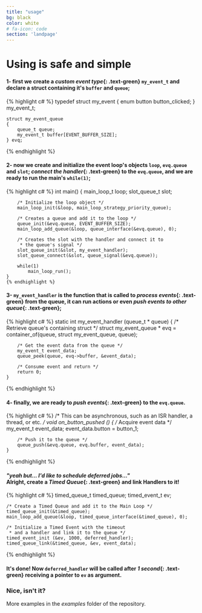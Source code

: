 ```yaml
---
title: "usage"
bg: black
color: white
# fa-icon: code
section: 'landpage'
---
```


# Using is safe and simple

#### **1-** first we create a *custom event type*{: .text-green} `my_event_t` and declare a struct containing it's `buffer` and `queue`;

{% highlight c# %}
    typedef struct my_event
    {
        enum button button_clicked;
    } my_event_t;

    struct my_event_queue
    {
        queue_t queue;
        my_event_t buffer[EVENT_BUFFER_SIZE];
    } evq;
{% endhighlight %}

#### **2-** now we create and initialize the event loop's objects `loop`, `evq.queue` and `slot`; *connect the handler*{: .text-green} to the `evq.queue`, and we are ready to run the main's `while(1)`;

{% highlight c# %}
    int main()
    {
        main_loop_t loop;
        slot_queue_t slot;

        /* Initialize the loop object */
        main_loop_init(&loop, main_loop_strategy_priority_queue);

        /* Creates a queue and add it to the loop */
        queue_init(&evq.queue, EVENT_BUFFER_SIZE);
        main_loop_add_queue(&loop, queue_interface(&evq.queue), 0);

        /* Creates the slot with the handler and connect it to
         * the queue's signal */
        slot_queue_init(&slot, my_event_handler);
        slot_queue_connect(&slot, queue_signal(&evq.queue));

        while(1)
            main_loop_run();
    }
    {% endhighlight %}

#### **3-** `my_event_handler` is the function that is called to *process events*{: .text-green} from the queue, it can run actions or even *push events to other queue*{: .text-green};

{% highlight c# %}
    static int my_event_handler (queue_t * queue)
    {
        /* Retrieve queue's containing struct */
        struct my_event_queue * evq = container_of(queue,
                                                   struct my_event_queue,
                                                   queue);

        /* Get the event data from the queue */
        my_event_t event_data;
        queue_peek(queue, evq->buffer, &event_data);

        /* Consume event and return */
        return 0;
    }
{% endhighlight %}

#### **4-** finally, we are ready to *push events*{: .text-green} to the `evq.queue`.

{% highlight c# %}
    /* This can be asynchronous, such as an ISR handler, a thread, or etc. */
    void on_button_pushed ()
    {
        /* Acquire event data */
        my_event_t event_data;
        event_data.button = button_1;

        /* Push it to the queue */
        queue_push(&evq.queue, evq.buffer, event_data);
    }
{% endhighlight %}

#### *"yeah but... I'd like to schedule deferred jobs..."*<br>Alright, create a *Timed Queue*{: .text-green} and link Handlers to it!

{% highlight c# %}
    timed_queue_t timed_queue;
    timed_event_t ev;

    /* Create a Timed Queue and add it to the Main Loop */
    timed_queue_init(&timed_queue);
    main_loop_add_queue(&loop, timed_queue_interface(&timed_queue), 0);

    /* Initialize a Timed Event with the timeout
     * and a handler and link it to the queue */
    timed_event_init (&ev, 1000, deferred_handler);
    timed_queue_link(&timed_queue, &ev, event_data);
{% endhighlight %}

#### It's done! Now `deferred_handler` will be called after *1 second*{: .text-green} receiving a pointer to `ev` as argument.

### Nice, isn't it?
More examples in the *examples* folder of the repository.

